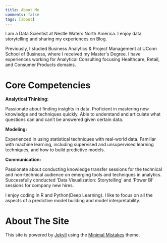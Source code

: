 ```yaml
---
title: About Me
comments: false
tags: [about]
---
```


I am a Data Scientist at Nestle Waters North America. I enjoy data storytelling and 
sharing my experiences on Blog.

Previously, I studied Business Analytics & Project Management at UConn School of Business, where I received my Master's 
Degree. I have experiences working for Analytical Consulting focusing Healthcare, Retail, and
Consumer Products domains.

Core Competencies
=================

**Analytical Thinking:**

Passionate about finding insights in data. Proficient in mastering new knowledge and techniques quickly. Able to understand and articulate what questions can and can’t be answered given certain data.

**Modeling:**

Experienced in using statistical techniques with real-world data. Familiar with machine learning, including supervised and unsupervised learning techniques, and how to build predictive models.

**Communication:**

Passionate about conducting knowledge transfer sessions for the technical and non-technical audience on emerging tools and techniques in analytics. Successfully conducted ‘Data Visualization: Storytelling’ and ‘Power BI’ sessions for company new hires.

I enjoy coding in R and Python(Deep Learning). I like to focus on all the aspects of a predictive model building and model interpretability.


About The Site
=========
This site is powered by [Jekyll](http://jekyllrb.com/) using the [Minimal Mistakes](http://mademistakes.com/minimal-mistakes/) theme.
